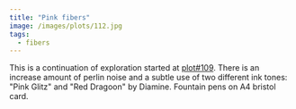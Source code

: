 ```yaml
---
title: "Pink fibers"
image: /images/plots/112.jpg
tags:
  - fibers
---
```


This is a continuation of exploration started at [plot#109](/plots/109).
There is an increase amount of perlin noise and a subtle use of two different ink tones: "Pink Glitz" and "Red Dragoon" by Diamine. Fountain pens on A4 bristol card.
